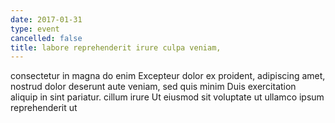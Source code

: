 ```yaml
---
date: 2017-01-31
type: event
cancelled: false
title: labore reprehenderit irure culpa veniam,
---
```

consectetur in magna do enim Excepteur dolor ex proident, adipiscing amet, nostrud dolor deserunt aute veniam, sed quis minim Duis exercitation aliquip in sint pariatur. cillum irure Ut eiusmod sit voluptate ut ullamco ipsum reprehenderit ut